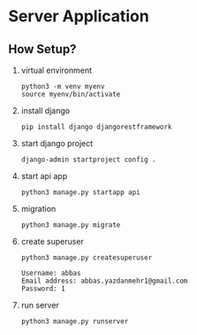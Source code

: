 # Server Application

## How Setup?

1. virtual environment

    ```shell
    python3 -m venv myenv
    source myenv/bin/activate
    ```

2. install django

    ```shell
    pip install django djangorestframework
    ```

3. start django project

    ```shell
    django-admin startproject config . 
    ```

4. start api app

    ```shell
    python3 manage.py startapp api 
    ```

5. migration

    ```shell
    python3 manage.py migrate
    ```

6. create superuser

    ```shell
    python3 manage.py createsuperuser

    Username: abbas
    Email address: abbas.yazdanmehr1@gmail.com
    Password: 1
    ```

7. run server

    ```shell
    python3 manage.py runserver
    ```
